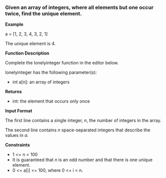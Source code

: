 ### Given an array of integers, where all elements but one occur twice, find the unique element.

**Example**

a = [1, 2, 3, 4, 3, 2, 1]

The unique element is 4.

**Function Description**

Complete the lonelyinteger function in the editor below.

lonelyinteger has the following parameter(s):

* int a[n]: an array of integers

**Returns**

* int: the element that occurs only once

**Input Format**

The first line contains a single integer, _n_, the number of integers in the array.

The second line contains _n_ space-separated integers that describe the values in _a_.

**Constraints**

* 1 <= n < 100
* It is guaranteed that _n_ is an odd number and that there is one unique element.
* 0 <= a[i] <= 100, where 0 <= i < n.
